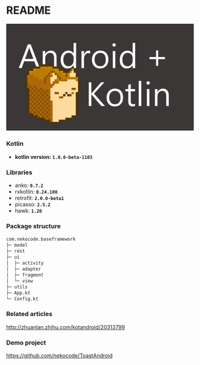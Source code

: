# README

![](art/logo.png "")


### Kotlin
- **kotlin version: `1.0.0-beta-1103`**


### Libraries
- anko: **`0.7.2`**
- rxkotlin: **`0.24.100`**
- retrofit: **`2.0.0-beta1`**
- picasso: **`2.5.2`**
- hawk: **`1.20`**


### Package structure
```
com.nekocode.baseframework
├─ model
├─ rest
├─ ui
│  ├─ activity
│  ├─ adapter
│  ├─ fragment
│  └─ view
├─ utils
├─ App.kt
└─ Config.kt
```

### Related articles
http://zhuanlan.zhihu.com/kotandroid/20313799

### Demo project
https://github.com/nekocode/ToastAndroid
